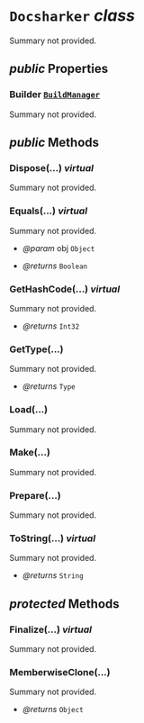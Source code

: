 # <code><span title="undefined">Docsharker</span></code> *class*

Summary not provided.

## *public* Properties

### Builder <code><a href="BuildManager.md">BuildManager</a></code>

Summary not provided.



## *public* Methods

### Dispose(...) *virtual*

Summary not provided.



### Equals(...) *virtual*

Summary not provided.

- *@param* obj <code><span title="undefined">Object</span></code>

- *@returns* <code><span title="undefined">Boolean</span></code>

### GetHashCode(...) *virtual*

Summary not provided.

- *@returns* <code><span title="undefined">Int32</span></code>

### GetType(...)

Summary not provided.

- *@returns* <code><span title="undefined">Type</span></code>

### Load(...)

Summary not provided.



### Make(...)

Summary not provided.



### Prepare(...)

Summary not provided.



### ToString(...) *virtual*

Summary not provided.

- *@returns* <code><span title="undefined">String</span></code>

## *protected* Methods

### Finalize(...) *virtual*

Summary not provided.



### MemberwiseClone(...)

Summary not provided.

- *@returns* <code><span title="undefined">Object</span></code>